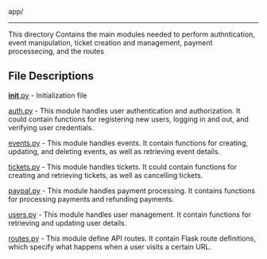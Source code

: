 app/
****************

This directory Contains the main modules needed to perform authntication, event manipulation, ticket creation and management, payment processecing, and the routes 

## File Descriptions

[__init__.py](__init__.py) - Initialization file

[auth.py](auth.py) - This module handles user authentication and authorization. It could contain functions for registering new users, logging in and out, and verifying user credentials.

[events.py](events.py) - This module handles events. It contain functions for creating, updating, and deleting events, as well as retrieving event details.

[tickets.py](tickets.py) - This module handles tickets. It could contain functions for creating and retrieving tickets, as well as cancelling tickets.

[paypal.py](paypal.py) - This module handles payment processing. It contains functions for processing payments and refunding payments.

[users.py](users.py) - This module handles user management. It contain functions for retrieving and updating user details.

[routes.py](routes.py) - This module define API routes. It contain Flask route definitions, which specify what happens when a user visits a certain URL.

